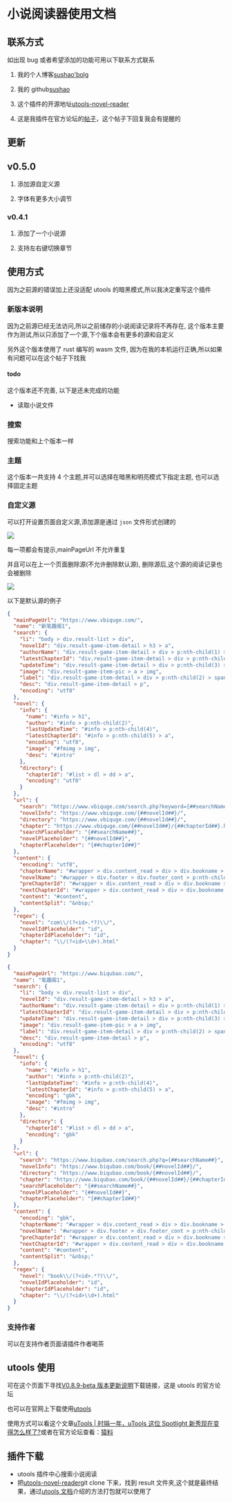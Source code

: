 # 小说阅读器使用文档

## 联系方式

如出现 bug 或者希望添加的功能可用以下联系方式联系

1. 我的个人博客[sushao'bolg](https://www.sushao.blog)

2. 我的 github[sushao](https://github.com/suxiaoshao)

3. 这个插件的开源地址[utools-novel-reader](https://github.com/suxiaoshao/utools/tree/main/packages/novel)

4. 这是我插件在官方论坛的[帖子](https://yuanliao.info/d/1392)，这个帖子下回复我会有提醒的

## 更新

## v0.5.0

1. 添加源自定义源

2. 字体有更多大小调节

### v0.4.1

1. 添加了一个小说源

2. 支持左右键切换章节

## 使用方式

因为之前源的错误加上还没适配 utools 的暗黑模式,所以我决定重写这个插件

### 新版本说明

因为之前源已经无法访问,所以之前储存的小说阅读记录将不再存在, 这个版本主要作为测试,所以只添加了一个源,下个版本会有更多的源和自定义

另外这个版本使用了 rust 编写的 wasm 文件, 因为在我的本机运行正确,所以如果有问题可以在这个帖子下找我

#### todo

这个版本还不完善, 以下是还未完成的功能

- 读取小说文件

### 搜索

搜索功能和上个版本一样

### 主题

这个版本一共支持 4 个主题,并可以选择在暗黑和明亮模式下指定主题, 也可以选择固定主题

### 自定义源

可以打开设置页面自定义源,添加源是通过 `json` 文件形式创建的

![](https://files.catbox.moe/0drsf1.png)

每一项都会有提示,mainPageUrl 不允许重复

并且可以在上一个页面删除源(不允许删除默认源), 删除源后,这个源的阅读记录也会被删除

![](https://files.catbox.moe/sknfho.png)

以下是默认源的例子

```json
{
  "mainPageUrl": "https://www.vbiquge.com/",
  "name": "新笔趣阁1",
  "search": {
    "li": "body > div.result-list > div",
    "novelId": "div.result-game-item-detail > h3 > a",
    "authorName": "div.result-game-item-detail > div > p:nth-child(1) > span:nth-child(2)",
    "latestChapterId": "div.result-game-item-detail > div > p:nth-child(4) > a",
    "updateTime": "div.result-game-item-detail > div > p:nth-child(3) > span:nth-child(2)",
    "image": "div.result-game-item-pic > a > img",
    "label": "div.result-game-item-detail > div > p:nth-child(2) > span:nth-child(2)",
    "desc": "div.result-game-item-detail > p",
    "encoding": "utf8"
  },
  "novel": {
    "info": {
      "name": "#info > h1",
      "author": "#info > p:nth-child(2)",
      "lastUpdateTime": "#info > p:nth-child(4)",
      "latestChapterId": "#info > p:nth-child(5) > a",
      "encoding": "utf8",
      "image": "#fmimg > img",
      "desc": "#intro"
    },
    "directory": {
      "chapterId": "#list > dl > dd > a",
      "encoding": "utf8"
    }
  },
  "url": {
    "search": "https://www.vbiquge.com/search.php?keyword={##searchName##}",
    "novelInfo": "https://www.vbiquge.com/{##novelId##}/",
    "directory": "https://www.vbiquge.com/{##novelId##}/",
    "chapter": "https://www.vbiquge.com/{##novelId##}/{##chapterId##}.html",
    "searchPlaceholder": "{##searchName##}",
    "novelPlaceholder": "{##novelId##}",
    "chapterPlaceholder": "{##chapterId##}"
  },
  "content": {
    "encoding": "utf8",
    "chapterName": "#wrapper > div.content_read > div > div.bookname > h1",
    "novelName": "#wrapper > div.footer > div.footer_cont > p:nth-child(1) > a",
    "preChapterId": "#wrapper > div.content_read > div > div.bookname > div.bottem1 > a:nth-child(1)",
    "nextChapterId": "#wrapper > div.content_read > div > div.bookname > div.bottem1 > a:nth-child(3)",
    "content": "#content",
    "contentSplit": "&nbsp;"
  },
  "regex": {
    "novel": "com\\/(?<id>.*?)\\/",
    "novelIdPlaceholder": "id",
    "chapterIdPlaceholder": "id",
    "chapter": "\\/(?<id>\\d+).html"
  }
}
```

```json
{
  "mainPageUrl": "https://www.biqubao.com/",
  "name": "笔趣阁1",
  "search": {
    "li": "body > div.result-list > div",
    "novelId": "div.result-game-item-detail > h3 > a",
    "authorName": "div.result-game-item-detail > div > p:nth-child(1) > span:nth-child(2)",
    "latestChapterId": "div.result-game-item-detail > div > p:nth-child(4) > a",
    "updateTime": "div.result-game-item-detail > div > p:nth-child(3) > span:nth-child(2)",
    "image": "div.result-game-item-pic > a > img",
    "label": "div.result-game-item-detail > div > p:nth-child(2) > span:nth-child(2)",
    "desc": "div.result-game-item-detail > p",
    "encoding": "utf8"
  },
  "novel": {
    "info": {
      "name": "#info > h1",
      "author": "#info > p:nth-child(2)",
      "lastUpdateTime": "#info > p:nth-child(4)",
      "latestChapterId": "#info > p:nth-child(5) > a",
      "encoding": "gbk",
      "image": "#fmimg > img",
      "desc": "#intro"
    },
    "directory": {
      "chapterId": "#list > dl > dd > a",
      "encoding": "gbk"
    }
  },
  "url": {
    "search": "https://www.biqubao.com/search.php?q={##searchName##}",
    "novelInfo": "https://www.biqubao.com/book/{##novelId##}/",
    "directory": "https://www.biqubao.com/book/{##novelId##}/",
    "chapter": "https://www.biqubao.com/book/{##novelId##}/{##chapterId##}.html",
    "searchPlaceholder": "{##searchName##}",
    "novelPlaceholder": "{##novelId##}",
    "chapterPlaceholder": "{##chapterId##}"
  },
  "content": {
    "encoding": "gbk",
    "chapterName": "#wrapper > div.content_read > div > div.bookname > h1",
    "novelName": "#wrapper > div.footer > div.footer_cont > p:nth-child(1) > a",
    "preChapterId": "#wrapper > div.content_read > div > div.bookname > div.bottem1 > a:nth-child(1)",
    "nextChapterId": "#wrapper > div.content_read > div > div.bookname > div.bottem1 > a:nth-child(3)",
    "content": "#content",
    "contentSplit": "&nbsp;"
  },
  "regex": {
    "novel": "book\\/(?<id>.*?)\\/",
    "novelIdPlaceholder": "id",
    "chapterIdPlaceholder": "id",
    "chapter": "\\/(?<id>\\d+).html"
  }
}
```

### 支持作者

可以在支持作者页面请插件作者喝茶

## utools 使用

可在这个页面下寻找[V0.8.9-beta 版本更新说明](https://yuanliao.info/d/1020)下载链接，这是 utools 的官方论坛

也可以在官网上下载使用[utools](https://www.u.tools/)

使用方式可以看这个文章[uTools | 时隔一年，uTools 这位 Spotlight 新秀现在变得怎么样了?](https://sspai.com/post/56739)或者在官方论坛查看：[猿料](https://yuanliao.info/)

## 插件下载

- utools 插件中心搜索小说阅读
- 把[utools-novel-reader](https://github.com/suxiaoshao/utools-novel-reader)git
  clone 下来，找到 result 文件夹,这个就是最终结果，通过[utools 文档](https://www.u.tools/docs/guide/about-uTools.html)介绍的方法打包就可以使用了
